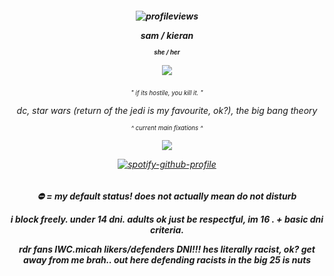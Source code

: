 <h5 align="center">

![profileviews](https://komarev.com/ghpvc/?username=soapiwan&style=plastic&label=goobers+&color=red)

*sam / kieran*

<sub><sup>she / her</sup></sub>

![](https://64.media.tumblr.com/b0ed17f2a5b471e67a149714e640c0de/33cc7508e49be570-65/s250x400/c92626aa7b12a7f745ed717d79c2d07a1eb2c9cc.pnj)

<h6 align="center">

<sub><sup>" if its hostile, you kill it. "</sup></sub>

*dc, star wars (return of the jedi is my favourite, ok?), the big bang theory*

<sub><sup>^ current main fixations ^</sup></sub>

![](https://64.media.tumblr.com/f61122fad226e55f0cbc23ea7cf14bae/d083df8da3513e0a-96/s400x600/b64b55d29b0f2bed6989491d60988744c3a8e6d4.pnj)

[![spotify-github-profile](https://spotify-github-profile.kittinanx.com/api/view?uid=suzannehelen&cover_image=true&theme=natemoo-re&show_offline=true&background_color=121212&interchange=false&bar_color=d9634d&bar_color_cover=false)](https://github.com/kittinan/spotify-github-profile)

<h5 align="center">

*⛔ = my default status! does not actually mean do not disturb*

*i block freely. under 14 dni. adults ok just be respectful,* im 16 *. + basic dni criteria.*

*rdr fans IWC.micah likers/defenders DNI!!! hes literally racist, ok? get away from me brah.. out here defending racists in the big 25 is nuts*
